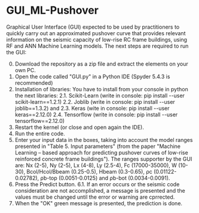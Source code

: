 # GUI_ML-Pushover
Graphical User Interface (GUI) expected to be used by practitioners to quickly carry out an approximated pushover curve that provides relevant information on the seismic capacity of low-rise RC frame buildings, using RF and ANN Machine Learning models. The next steps are required to run the GUI:

0. Download the repository as a zip file and extract the elements on your own PC.
1. Open the code called "GUI.py" in a Python IDE (Spyder 5.4.3 is recommended)
2. Installation of libraries: You have to install from your console in python the next libraries:
2.1. Scikit-Learn (write in console: pip install --user scikit-learn==1.2.1)
2.2. Joblib (write in console: pip install --user joblib==1.3.2) and
2.3. Keras (wite in console: pip install --user keras==2.12.0)
2.4. Tensorflow (write in console: pip install --user tensorflow==2.12.0)
4. Restart the kernel (or close and open again the IDE).
5. Run the entire code.
6. Enter your input data in the boxes, taking into account the model ranges presented in "Table 5. Input parameters" (from the paper "Machine Learning – based approach for predicting pushover curves of low-rise reinforced concrete frame buildings"). The ranges supporter by the GUI are: Nx (2-5), Ny (2-5), Lx (4-8), Ly (2.5-4), Fc (17000-35000), W (10-30), Bcol/Hcol/Bbeam (0.25-0.5), Hbeam (0.3-0.65), ρc (0.01122-0.02782), ρb-top (0.0051-0.0125) and ρb-bot (0.0034-0.0091).
7. Press the Predict button.
   6.1. If an error occurs or the seismic code consideration are not accomplished, a message is presented and the values must be changed 
        until the error or warning are cprrected.
8. When the "OK" green message is presented, the prediction is done.
